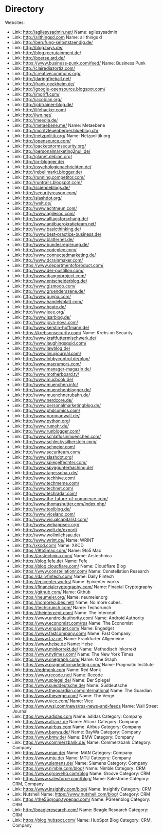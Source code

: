 # Directory
Websites:
  - Link: http://agilesysadmin.net/
    Name: agilesysadmin
  - Link: http://allthingsd.com
    Name: all things d
  - Link: http://berufung-selbststaendig.de/
  - Link: http://blog.hays.de/
  - Link: http://blog.recrutainment.de/
  - Link: http://boerse.ard.de/
  - Link: https://www.business-punk.com/feed/
    Name: Business Punk
  - Link: http://clairediazortiz.com/
  - Link: http://creativecommons.org/
  - Link: http://daringfireball.net/
  - Link: http://frank.geekheim.de/
  - Link: http://google-opensource.blogspot.com/
  - Link: http://imgriff.com/
  - Link: http://jacobian.org/
  - Link: http://jobtrainer-blog.de/
  - Link: http://lifehacker.com/
  - Link: http://lwn.net/
  - Link: http://meedia.de/
  - Link: http://metaebene.me/
    Name: Metaebene
  - Link: http://moritzleuenberger.blueblog.ch/
  - Link: http://netzpolitik.org/
    Name: Netzpolitik.org
  - Link: http://opensource.com/
  - Link: http://packetstormsecurity.org/
  - Link: http://personalmarketing2null.de/
  - Link: http://planet.debian.org/
  - Link: http://pr-blogger.de/
  - Link: http://psychologienachrichten.de/
  - Link: http://rebellmarkt.blogger.de/
  - Link: http://running.competitor.com/
  - Link: http://runtrails.blogspot.com/
  - Link: http://scienceblogs.de/
  - Link: http://securityreason.com/
  - Link: http://slashdot.org/
  - Link: http://welt.de/
  - Link: http://www.achtneun.com/
  - Link: http://www.agilesoc.com/
  - Link: http://www.alltagsforschung.de/
  - Link: http://www.antibuerokratieteam.net/
  - Link: http://www.basicthinking.de/
  - Link: http://www.best-practice-business.de/
  - Link: http://www.blatternet.de/
  - Link: http://www.bundesregierung.de/
  - Link: http://www.codeplex.com/
  - Link: http://www.connectedmarketing.de/
  - Link: http://www.dcrainmaker.com/
  - Link: https://www.departmentofproduct.com/
  - Link: http://www.der-postillon.com/
  - Link: http://www.djangoproject.com/
  - Link: http://www.entscheiderblog.de/
  - Link: http://www.gizmodo.com/
  - Link: http://www.gruenderszene.de/
  - Link: http://www.guypo.com/
  - Link: http://www.handelsblatt.com/
  - Link: http://www.heute.de/
  - Link: http://www.ieee.org/
  - Link: http://www.isarblog.de/
  - Link: http://www.jova-nova.com/
  - Link: http://www.kerstin-hoffmann.de/
  - Link: https://krebsonsecurity.com/
    Name: Krebs on Security
  - Link: http://www.kraftfuttermischwerk.de/
  - Link: http://www.laughingsquid.com/
  - Link: http://www.lawblog.de/
  - Link: http://www.linuxjournal.com/
  - Link: http://www.lobbycontrol.de/blog/
  - Link: http://www.macrumors.com/
  - Link: http://www.manager-magazin.de/
  - Link: http://www.motherboard.tv/
  - Link: http://www.mucbook.de/
  - Link: http://www.muenchen.info/
  - Link: http://www.muenchenblogger.de/
  - Link: http://www.muenchnerubahn.de/
  - Link: http://www.nerdcore.de/
  - Link: http://www.personalmarketingblog.de/
  - Link: http://www.phdcomics.com/
  - Link: http://www.pornoanwalt.de/
  - Link: http://www.python.org/
  - Link: http://www.rumohr.de/
  - Link: http://www.runblogger.com/
  - Link: http://www.schlaflosinmuenchen.com/
  - Link: http://www.schleckysilberstein.com/
  - Link: http://www.schneier.com/
  - Link: http://www.securiteam.com/
  - Link: http://www.slashdot.org/
  - Link: http://www.spiegelfechter.com/
  - Link: http://www.spvggunterhaching.de/
  - Link: http://www.tagesschau.de/
  - Link: http://www.techhive.com/
  - Link: http://www.techmeme.com/
  - Link: http://www.technet.com/
  - Link: http://www.techradar.com/
  - Link: http://www.the-future-of-commerce.com/
  - Link: http://www.thomashutter.com/index.php/
  - Link: http://www.toolblog.de/
  - Link: http://www.viceland.com/
  - Link: http://www.visualcapitalist.com/
  - Link: http://www.webappsec.org/
  - Link: http://www.welt.de/export/
  - Link: http://www.wollmilchsau.de/
  - Link: http://www.wrint.de/
    Name: WRINT
  - Link: http://xkcd.com/
    Name: XKCD
  - Link: https://9to5mac.com/
    Name: 9to5 Mac
  - Link: https://arstechnica.com/
    Name: Arstechnica
  - Link: https://blog.fefe.de/
    Name: Fefe
  - Link: https://blog.cloudflare.com/
    Name: Cloudflare Blog
  - Link: https://www.constellationr.com/
    Name: Constellation Research
  - Link: https://dailyfintech.com/
    Name: Daily Fintech
  - Link: https://epicenter.works/
    Name: Epicenter works
  - Link: https://financialcryptography.com/
    Name: Finacial Cryptography
  - Link: https://github.com/
    Name: Github
  - Link: https://neumeier.org/
    Name: neumeier.org
  - Link: https://nomorecubes.net/
    Name: No more cubes.
  - Link: https://techcrunch.com/
    Name: Techcrunch
  - Link: https://theintercept.com/
    Name: The Intercept
  - Link: https://www.androidauthority.com/
    Name: Android Authority
  - Link: https://www.economist.com/rss
    Name: The Economist
  - Link: https://www.engadget.com/
    Name: Engadget
  - Link: https://www.fastcompany.com/
    Name: Fast Company
  - Link: https://www.faz.net
    Name: Frankfurter Allgemeine
  - Link: https://www.heise.de
    Name: Heise
  - Link: https://www.minkorrekt.de/
    Name: Methodisch Inkorrekt
  - Link: https://www.nytimes.com/
    Name: The New York Times
  - Link: https://www.onegraph.com/
    Name: One Graph
  - Link: https://www.pragmaticmarketing.com/
    Name: Pragmatic Institute
  - Link: https://redmonk.com
    Name: Red Monk
  - Link: https://www.recode.net/
    Name: Recode
  - Link: https://www.spiegel.de/
    Name: Der Spiegel
  - Link: https://www.sueddeutsche.de/
    Name: Süddeutsche
  - Link: https://www.theguardian.com/international
    Name: The Guardian
  - Link: https://www.theverge.com/
    Name: The Verge
  - Link: https://www.vice.com/
    Name: Vice
  - Link: https://www.wsj.com/news/rss-news-and-feeds
    Name: Wall Street Journal
  - Link: https://www.adidas.com
    Name: adidas
    Category: Company
  - Link: https://www.allianz.de
    Name: Allianz
    Category: Company
  - Link: https://www.airbus.com
    Name: Airbus
    Category: Company
  - Link: https://www.baywa.de/
    Name: BayWa
    Category: Company
  - Link: https://www.bmw.de/
    Name: BMW
    Category: Company
  - Link: https://www.commerzbank.de/
    Name: Commerzbank
    Category: Company
  - Link: https://www.man.de/
    Name: MAN
    Category: Company
  - Link: https://www.mtu.de/
    Name: MTU
    Category: Company
  - Link: https://www.siemens.de/
    Name: Siemens
    Category: Company
  - Link: https://www.nimble.com/blog/
    Name: Nimble
    Category: CRM
  - Link: https://www.groovehq.com/blog
    Name: Groove
    Category: CRM
  - Link: https://www.salesforce.com/blog/
    Name: Salesforce
    Category: CRM, Company
  - Link: https://www.insightly.com/blog/
    Name: Insightly
    Category: CRM
  - Link: Nutshell
    Name: https://www.nutshell.com/blog/
    Category: CRM
  - Link: https://the56group.typepad.com/
    Name: PGreenblog
    Category: CRM
  - Link: http://beagleresearch.com/
    Name: Beagle Research
    Category: CRM
  - Link: https://blog.hubspot.com/
    Name: HubSpot Blog
    Category: CRM, Company

